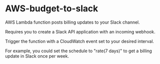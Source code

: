 # AWS-budget-to-slack
AWS Lambda function posts billing updates to your Slack channel.

Requires you to create a Slack API application with an incoming webhook. 

Trigger the function with a CloudWatch event set to your desired interval. 

For example, you could set the schedule to "rate(7 days)" to get a billing update in Slack once per week.
